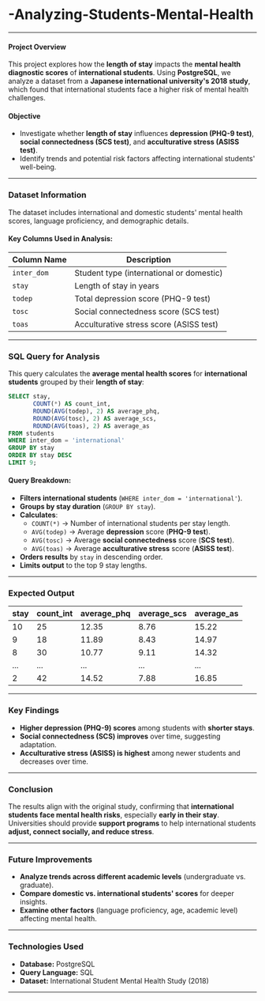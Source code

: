 # -Analyzing-Students-Mental-Health
---
#### **Project Overview**  
This project explores how the **length of stay** impacts the **mental health diagnostic scores** of **international students**. Using **PostgreSQL**, we analyze a dataset from a **Japanese international university's 2018 study**, which found that international students face a higher risk of mental health challenges.  

#### **Objective**  
- Investigate whether **length of stay** influences **depression (PHQ-9 test)**, **social connectedness (SCS test)**, and **acculturative stress (ASISS test)**.
- Identify trends and potential risk factors affecting international students' well-being.

---

### **Dataset Information**  
The dataset includes international and domestic students' mental health scores, language proficiency, and demographic details.  

#### **Key Columns Used in Analysis:**  

| Column Name | Description |
|-------------|-------------|
| `inter_dom` | Student type (international or domestic) |
| `stay` | Length of stay in years |
| `todep` | Total depression score (PHQ-9 test) |
| `tosc` | Social connectedness score (SCS test) |
| `toas` | Acculturative stress score (ASISS test) |

---

### **SQL Query for Analysis**  
This query calculates the **average mental health scores** for **international students** grouped by their **length of stay**:

```sql
SELECT stay, 
       COUNT(*) AS count_int,
       ROUND(AVG(todep), 2) AS average_phq,
       ROUND(AVG(tosc), 2) AS average_scs,
       ROUND(AVG(toas), 2) AS average_as
FROM students
WHERE inter_dom = 'international'
GROUP BY stay
ORDER BY stay DESC
LIMIT 9;
```

#### **Query Breakdown:**
- **Filters international students** (`WHERE inter_dom = 'international'`).
- **Groups by stay duration** (`GROUP BY stay`).
- **Calculates**:
  - `COUNT(*)` → Number of international students per stay length.
  - `AVG(todep)` → Average **depression** score (**PHQ-9 test**).
  - `AVG(tosc)` → Average **social connectedness** score (**SCS test**).
  - `AVG(toas)` → Average **acculturative stress** score (**ASISS test**).
- **Orders results** by `stay` in descending order.
- **Limits output** to the top 9 stay lengths.

---

### **Expected Output**  
| stay | count_int | average_phq | average_scs | average_as |
|------|----------|-------------|-------------|-------------|
| 10   | 25       | 12.35       | 8.76        | 15.22       |
| 9    | 18       | 11.89       | 8.43        | 14.97       |
| 8    | 30       | 10.77       | 9.11        | 14.32       |
| ...  | ...      | ...         | ...         | ...         |
| 2    | 42       | 14.52       | 7.88        | 16.85       |

---

### **Key Findings**
- **Higher depression (PHQ-9) scores** among students with **shorter stays**.
- **Social connectedness (SCS) improves** over time, suggesting adaptation.
- **Acculturative stress (ASISS) is highest** among newer students and decreases over time.

---

### **Conclusion**  
The results align with the original study, confirming that **international students face mental health risks**, especially **early in their stay**. Universities should provide **support programs** to help international students **adjust, connect socially, and reduce stress**.

---

### **Future Improvements**
- **Analyze trends across different academic levels** (undergraduate vs. graduate).
- **Compare domestic vs. international students' scores** for deeper insights.
- **Examine other factors** (language proficiency, age, academic level) affecting mental health.

---

### **Technologies Used**
- **Database:** PostgreSQL  
- **Query Language:** SQL  
- **Dataset:** International Student Mental Health Study (2018)

---
